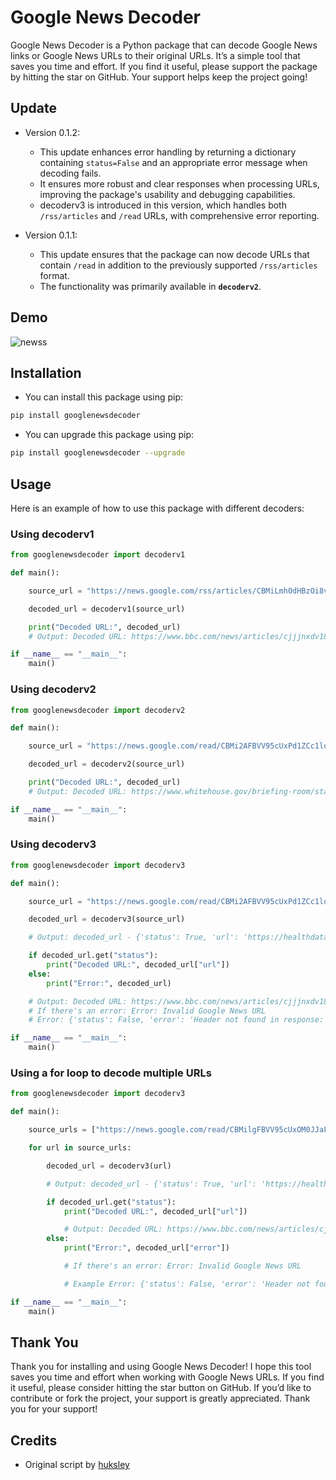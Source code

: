 # Google News Decoder

Google News Decoder is a Python package that can decode Google News links or Google News URLs to their original URLs. It’s a simple tool that saves you time and effort. If you find it useful, please support the package by hitting the star on GitHub. Your support helps keep the project going!

## Update

- Version 0.1.2:

  - This update enhances error handling by returning a dictionary containing `status=False` and an appropriate error message when decoding fails.
  - It ensures more robust and clear responses when processing URLs, improving the package's usability and debugging capabilities.
  - decoderv3 is introduced in this version, which handles both `/rss/articles` and `/read` URLs, with comprehensive error reporting.

- Version 0.1.1:
  - This update ensures that the package can now decode URLs that contain `/read` in addition to the previously supported `/rss/articles` format.
  - The functionality was primarily available in **`decoderv2`**.

## Demo

![newss](https://github.com/user-attachments/assets/d85c5abe-8c24-45a2-bee7-d951c0bdf5b9)

## Installation

- You can install this package using pip:

```sh
pip install googlenewsdecoder
```

- You can upgrade this package using pip:

```sh
pip install googlenewsdecoder --upgrade
```

## Usage

Here is an example of how to use this package with different decoders:

### Using decoderv1

```python
from googlenewsdecoder import decoderv1

def main():

    source_url = "https://news.google.com/rss/articles/CBMiLmh0dHBzOi8vd3d3LmJiYy5jb20vbmV3cy9hcnRpY2xlcy9jampqbnhkdjE4OG_SATJodHRwczovL3d3dy5iYmMuY29tL25ld3MvYXJ0aWNsZXMvY2pqam54ZHYxODhvLmFtcA?oc=5"

    decoded_url = decoderv1(source_url)

    print("Decoded URL:", decoded_url)
    # Output: Decoded URL: https://www.bbc.com/news/articles/cjjjnxdv188o

if __name__ == "__main__":
    main()
```

### Using decoderv2

```python
from googlenewsdecoder import decoderv2

def main():

    source_url = "https://news.google.com/read/CBMi2AFBVV95cUxPd1ZCc1loODVVNHpnbFFTVHFkTG94eWh1NWhTeE9yT1RyNTRXMVV2S1VIUFM3ZlVkVjl6UHh3RkJ0bXdaTVRlcHBjMWFWTkhvZWVuM3pBMEtEdlllRDBveGdIUm9GUnJ4ajd1YWR5cWs3VFA5V2dsZnY1RDZhVDdORHRSSE9EalF2TndWdlh4bkJOWU5UMTdIV2RCc285Q2p3MFA4WnpodUNqN1RNREMwa3d5T2ZHS0JlX0MySGZLc01kWDNtUEkzemtkbWhTZXdQTmdfU1JJaXY?hl=en-US&gl=US&ceid=US%3Aen"

    decoded_url = decoderv2(source_url)

    print("Decoded URL:", decoded_url)
    # Output: Decoded URL: https://www.whitehouse.gov/briefing-room/statements-releases/2024/08/15/statement-from-president-joe-biden-on-lower-prescription-drug-prices/

if __name__ == "__main__":
    main()
```

### Using decoderv3

```python
from googlenewsdecoder import decoderv3

def main():

    source_url = "https://news.google.com/read/CBMi2AFBVV95cUxPd1ZCc1loODVVNHpnbFFTVHFkTG94eWh1NWhTeE9yT1RyNTRXMVV2S1VIUFM3ZlVkVjl6UHh3RkJ0bXdaTVRlcHBjMWFWTkhvZWVuM3pBMEtEdlllRDBveGdIUm9GUnJ4ajd1YWR5cWs3VFA5V2dsZnY1RDZhVDdORHRSSE9EalF2TndWdlh4bkJOWU5UMTdIV2RCc285Q2p3MFA4WnpodUNqN1RNREMwa3d5T2ZHS0JlX0MySGZLc01kWDNtUEkzemtkbWhTZXdQTmdfU1JJaXY?hl=en-US&gl=US&ceid=US%3Aen"

    decoded_url = decoderv3(source_url)

    # Output: decoded_url - {'status': True, 'url': 'https://healthdatamanagement.com/articles/empowering-the-quintuple-aim-embracing-an-essential-architecture/'}

    if decoded_url.get("status"):
        print("Decoded URL:", decoded_url["url"])
    else:
        print("Error:", decoded_url)

    # Output: Decoded URL: https://www.bbc.com/news/articles/cjjjnxdv188o
    # If there's an error: Error: Invalid Google News URL
    # Error: {'status': False, 'error': 'Header not found in response: )]}\'\n\n[["wrb.fr","Fbv4je",null,null,null,[3],"generic"],["di",20],["af.httprm",19,"-3096564523984356080",33]]'}

if __name__ == "__main__":
    main()
```

### Using a for loop to decode multiple URLs

```python
from googlenewsdecoder import decoderv3

def main():

    source_urls = ["https://news.google.com/read/CBMilgFBVV95cUxOM0JJaFRwV2dqRDk5dEFpWmF1cC1IVml5WmVtbHZBRXBjZHBfaUsyalRpa1I3a2lKM1ZnZUI4MHhPU2sydi1nX3JrYU0xWjhLaHNfU0N6cEhOYVE2TEptRnRoZGVTU3kzZGJNQzc2aDZqYjJOR0xleTdsemdRVnJGLTVYTEhzWGw4Z19lR3AwR0F1bXlyZ0HSAYwBQVVfeXFMTXlLRDRJUFN5WHg3ZTI0X1F4SjN6bmFIck1IaGxFVVZyOFQxdk1JT3JUbl91SEhsU0NpQzkzRFdHSEtjVGhJNzY4ZTl6eXhESUQ3XzdWVTBGOGgwSmlXaVRmU3BsQlhPVjV4VWxET3FQVzJNbm5CUDlUOHJUTExaME5YbjZCX1NqOU9Ta3U?hl=en-US&gl=US&ceid=US%3Aen","https://news.google.com/read/CBMiiAFBVV95cUxQOXZLdC1hSzFqQVVLWGJVZzlPaDYyNjdWTURScV9BbVp0SWhFNzZpSWZxSzdhc0tKbVlHMU13NmZVOFdidFFkajZPTm9SRnlZMWFRZ01CVHh0dXU0TjNVMUxZNk9Ibk5DV3hrYlRiZ20zYkIzSFhMQVVpcTFPc00xQjhhcGV1aXM00gF_QVVfeXFMTmtFQXMwMlY1el9WY0VRWEh5YkxXbHF0SjFLQVByNk1xS3hpdnBuUDVxOGZCQXl1QVFXaUVpbk5lUGgwRVVVT25tZlVUVWZqQzc4cm5MSVlfYmVlclFTOUFmTHF4eTlfemhTa2JKeG14bmNabENkSmZaeHB4WnZ5dw?hl=en-US&gl=US&ceid=US%3Aen"]

    for url in source_urls:

        decoded_url = decoderv3(url)

        # Output: decoded_url - {'status': True, 'url': 'https://healthdatamanagement.com/articles/empowering-the-quintuple-aim-embracing-an-essential-architecture/'}

        if decoded_url.get("status"):
            print("Decoded URL:", decoded_url["url"])

            # Output: Decoded URL: https://www.bbc.com/news/articles/cjjjnxdv188o
        else:
            print("Error:", decoded_url["error"])

            # If there's an error: Error: Invalid Google News URL

            # Example Error: {'status': False, 'error': 'Header not found in response: )]}\'\n\n[["wrb.fr","Fbv4je",null,null,null,[3],"generic"],["di",20],["af.httprm",19,"-3096564523984356080",33]]'}

if __name__ == "__main__":
    main()
```

## Thank You

Thank you for installing and using Google News Decoder! I hope this tool saves you time and effort when working with Google News URLs. If you find it useful, please consider hitting the star button on GitHub. If you’d like to contribute or fork the project, your support is greatly appreciated. Thank you for your support!

## Credits

- Original script by [huksley](https://gist.github.com/huksley/)
